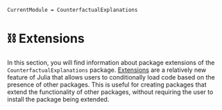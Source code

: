

``` @meta
CurrentModule = CounterfactualExplanations
```

# ⛓️ Extensions

In this section, you will find information about package extensions of the `CounterfactualExplanations` package. [Extensions](https://pkgdocs.julialang.org/v1/creating-packages/#Conditional-loading-of-code-in-packages-(Extensions)) are a relatively new feature of Julia that allows users to conditionally load code based on the presence of other packages. This is useful for creating packages that extend the functionality of other packages, without requiring the user to install the package being extended.
